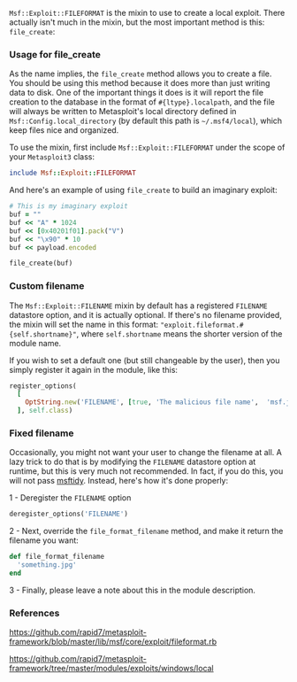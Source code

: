 ```Msf::Exploit::FILEFORMAT``` is the mixin to use to create a local exploit. There actually isn't much in the mixin, but the most important method is this: ```file_create```:

### Usage for file_create

As the name implies, the ```file_create``` method allows you to create a file. You should be using this method because it does more than just writing data to disk. One of the important things it does is it will report the file creation to the database in the format of ```#{ltype}.localpath```, and the file will always be written to Metasploit's local directory defined in ```Msf::Config.local_directory``` (by default this path is ```~/.msf4/local```), which keep files nice and organized.

To use the mixin, first include ```Msf::Exploit::FILEFORMAT``` under the scope of your ```Metasploit3``` class:

```ruby
include Msf::Exploit::FILEFORMAT
```

And here's an example of using ```file_create``` to build an imaginary exploit:

```ruby
# This is my imaginary exploit
buf = ""
buf << "A" * 1024
buf << [0x40201f01].pack("V")
buf << "\x90" * 10
buf << payload.encoded

file_create(buf)
```

### Custom filename

The ```Msf::Exploit::FILENAME``` mixin by default has a registered ```FILENAME``` datastore option, and it is actually optional. If there's no filename provided, the mixin will set the name in this format: ```"exploit.fileformat.#{self.shortname}"```, where ```self.shortname``` means the shorter version of the module name.

If you wish to set a default one (but still changeable by the user), then you simply register it again in the module, like this:

```ruby
register_options(
  [
    OptString.new('FILENAME', [true, 'The malicious file name',  'msf.jpg'])
  ], self.class)
```

### Fixed filename

Occasionally, you might not want your user to change the filename at all. A lazy trick to do that is by modifying the ```FILENAME``` datastore option at runtime, but this is very much not recommended. In fact, if you do this, you will not pass [msftidy](https://github.com/rapid7/metasploit-framework/wiki/Guidelines-for-Accepting-Modules-and-Enhancements#module-additions). Instead, here's how it's done properly:

1 - Deregister the ```FILENAME``` option

```ruby
deregister_options('FILENAME')
```

2 - Next, override the ```file_format_filename``` method, and make it return the filename you want:

```ruby
def file_format_filename
  'something.jpg'
end
```

3 - Finally, please leave a note about this in the module description.

### References

https://github.com/rapid7/metasploit-framework/blob/master/lib/msf/core/exploit/fileformat.rb

https://github.com/rapid7/metasploit-framework/tree/master/modules/exploits/windows/local